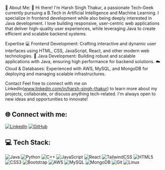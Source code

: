 💫 About Me:
👋 Hi there! I'm Harsh Singh Thakur, a passionate Tech-Geek currently pursuing a B.Tech in Artificial Intelligence and Machine Learning. I specialize in frontend development while also being deeply interested in Java development. I love building responsive, user-centric web applications that deliver high-quality user experiences, while leveraging Java to create efficient and scalable backend systems.

Expertise
💻 Frontend Development: Crafting interactive and dynamic user interfaces using HTML, CSS, JavaScript, React, and other modern web technologies.
🚀 Java Development: Building robust and scalable applications with Java, ensuring high performance for backend solutions.
☁️ Cloud & Databases: Experienced with AWS, MySQL, and MongoDB for deploying and managing scalable infrastructures.

Contact
Feel free to connect with me on LinkedIn(www.linkedin.com/in/harsh-singh-thakur) to learn more about my projects, collaborate, or discuss anything tech-related. I'm always open to new ideas and opportunities to innovate!

## 🌐 Connect with me:
[![LinkedIn](https://img.shields.io/badge/LinkedIn-0077B5?style=for-the-badge&logo=linkedin&logoColor=white)](https://www.linkedin.com/in/harshsinghthakur1308)
[![GitHub](https://img.shields.io/badge/GitHub-181717?style=for-the-badge&logo=github&logoColor=white)](https://github.com/harsh2700)

## 💻 Tech Stack:
![Java](https://img.shields.io/badge/Java-ED8B00?style=for-the-badge&logo=java&logoColor=white)
![Python](https://img.shields.io/badge/Python-3776AB?style=for-the-badge&logo=python&logoColor=white)
![C++](https://img.shields.io/badge/C++-00599C?style=for-the-badge&logo=cplusplus&logoColor=white)
![JavaScript](https://img.shields.io/badge/JavaScript-F7DF1E?style=for-the-badge&logo=javascript&logoColor=black)
![React](https://img.shields.io/badge/React-20232A?style=for-the-badge&logo=react&logoColor=61DAFB)
![TailwindCSS](https://img.shields.io/badge/Tailwind_CSS-38B2AC?style=for-the-badge&logo=tailwind-css&logoColor=white)
![HTML5](https://img.shields.io/badge/HTML5-E34F26?style=for-the-badge&logo=html5&logoColor=white)
![CSS3](https://img.shields.io/badge/CSS3-1572B6?style=for-the-badge&logo=css3&logoColor=white)
![Bootstrap](https://img.shields.io/badge/Bootstrap-563D7C?style=for-the-badge&logo=bootstrap&logoColor=white)
![AWS](https://img.shields.io/badge/AWS-232F3E?style=for-the-badge&logo=amazon-aws&logoColor=white)
![MySQL](https://img.shields.io/badge/MySQL-00000F?style=for-the-badge&logo=mysql&logoColor=white)
![MongoDB](https://img.shields.io/badge/MongoDB-4EA94B?style=for-the-badge&logo=mongodb&logoColor=white)
![Git](https://img.shields.io/badge/Git-F05032?style=for-the-badge&logo=git&logoColor=white)
![Linux](https://img.shields.io/badge/Linux-FCC624?style=for-the-badge&logo=linux&logoColor=black)
